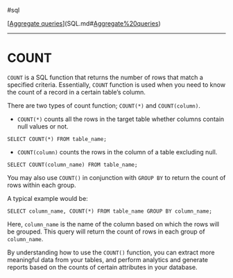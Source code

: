 #sql 

[[Aggregate queries](SQLRoadmap/Aggregate%20queries/index.md)](SQL.md#[Aggregate%20queries](SQLRoadmap/Aggregate%20queries/index.md))

---
# COUNT

`COUNT` is a SQL function that returns the number of rows that match a specified criteria. Essentially, `COUNT` function is used when you need to know the count of a record in a certain table’s column.

There are two types of count function; `COUNT(*)` and `COUNT(column)`.

- `COUNT(*)` counts all the rows in the target table whether columns contain null values or not.

```
SELECT COUNT(*) FROM table_name;
```

- `COUNT(column)` counts the rows in the column of a table excluding null.

```
SELECT COUNT(column_name) FROM table_name;
```

You may also use `COUNT()` in conjunction with `GROUP BY` to return the count of rows within each group.

A typical example would be:

```
SELECT column_name, COUNT(*) FROM table_name GROUP BY column_name;
```

Here, `column_name` is the name of the column based on which the rows will be grouped. This query will return the count of rows in each group of `column_name`.

By understanding how to use the `COUNT()` function, you can extract more meaningful data from your tables, and perform analytics and generate reports based on the counts of certain attributes in your database.